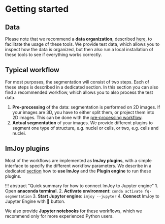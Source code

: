 # Getting started

## Data
Please note that we recommend a **data organization**, described [here](data.md), to facilitate the usage of these tools. 
We provide test data, which allows you to inspect how the data is organized, but then also run a local installation
of these tools to see if everything works correctly.

## Typical workflow
For most purposes, the segmentation will consist of two steps. Each of these steps is described in a 
dedicated section. In this section you can also find a recommended workflow, which allows you to also
process the test data. 

1. **Pre-processing** of the data: segmentation is performed on 2D images. If your images are 3D, you have to either split them, or project them into 2D images. This can be done with the [pre-processing workflow](imjoy-preprocessing.md).
2. **Actual segmentation** of your images. We provide different plugins to segment one type of structure, e.g. nuclei or cells, or two, e.g. cells and nuclei.

## ImJoy plugins
Most of the workflows are implemented as **ImJoy plugins**, with a simple interface to
specify the different workflow parameters. We describe in a dedicated [section](tools-imjoy.md) how to **use ImJoy** and the
**Plugin engine** to run these plugins. 

!!! abstract "Quick summary for how to connect ImJoy to Jupyter engine"
    1. Open **anaconda terminal**. 
    2. **Activate environment**: `conda activate fq-segmentation`
    3. **Start Jupyter engine**: `imjoy --jupyter`
    4. **Connect** ImJoy to Jupyter Engine with 🚀 button.

We also provide **Jupyter notebooks** for these workflows, which we recommend only for more experienced Python users. 